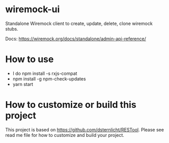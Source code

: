 # wiremock-ui

Standalone Wiremock client to create, update, delete, clone wiremock stubs.

Docs: https://wiremock.org/docs/standalone/admin-api-reference/

# How to use

<ul>
  <li>I do npm install -s rxjs-compat</li>
  <li>npm install -g npm-check-updates</li>
  <li>yarn start</li>
</ul>

# How to customize or build this project
This project is based on https://github.com/dsternlicht/RESTool. Please see read me file for how to customize and build your project.

